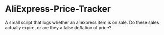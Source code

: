 # AliExpress-Price-Tracker
A small script that logs whether an aliexpress item is on sale. Do these sales actually expire, or are they a false deflation of price?
